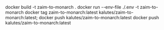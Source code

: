 docker build -t zaim-to-monarch .
docker run --env-file ./.env -t zaim-to-monarch
docker tag zaim-to-monarch:latest kalutes/zaim-to-monarch:latest; docker push kalutes/zaim-to-monarch:latest
docker push kalutes/zaim-to-monarch:latest
